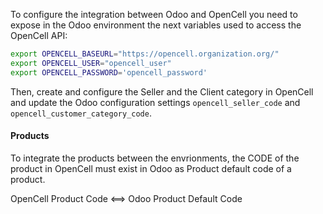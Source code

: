 To configure the integration between Odoo and OpenCell you need to expose in the Odoo environment the next variables used to access the OpenCell API:

```bash
export OPENCELL_BASEURL="https://opencell.organization.org/"
export OPENCELL_USER="opencell_user"
export OPENCELL_PASSWORD='opencell_password'
```

Then, create and configure the Seller and the Client category in OpenCell and update the Odoo configuration settings `opencell_seller_code` and `opencell_customer_category_code`.

#### Products

To integrate the products between the envrionments, the CODE of the product in OpenCell must exist in Odoo as Product default code of a product.

OpenCell Product Code <==> Odoo Product Default Code
